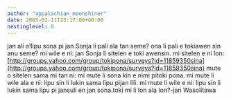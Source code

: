 ```yaml
---
author: "appalachian_moonshiner"
date: 2005-02-11T23:17:00+00:00
nestinglevel: 0
---
```

jan ali o!lipu sona pi jan Sonja li pali ala tan seme? ona li pali e tokiawen sin anu seme? mi wile e ni: jan Sonja li sitelen e toki awensin. mi sitelen e ni lon:[http://groups.yahoo.com/group/tokipona/surveys?id=11859350sina](http://groups.yahoo.com/group/tokipona/surveys?id=11859350sina) mute o sitelen sama mi tan ni: mi mute li sona kin e nimi pitoki pona. mi mute li wile ala e ni: lipu sin li lukin sama lipu pijan lili. mi mute li wile e ni: lipu sin li lukin sama lipu pi jansuli en jan sona.toki mi li lon ala lon?-jan Wasolitawa